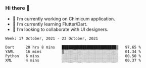 ### Hi there 👋

<!--
**devcat37/devcat37** is a ✨ _special_ ✨ repository because its `README.md` (this file) appears on your GitHub profile.-->


- 🔭 I’m currently working on Chimicum application.
- 🌱 I’m currently learning Flutter/Dart.
- 👯 I’m looking to collaborate with UI designers.
<!-- - 🤔 I’m looking for help with ... -->

<!--START_SECTION:waka-->
```text
Week: 17 October, 2021 - 23 October, 2021

Dart     20 hrs 8 mins   ████████████████████████▒   97.65 % 
YAML     16 mins         ▒░░░░░░░░░░░░░░░░░░░░░░░░   01.34 % 
Python   6 mins          ░░░░░░░░░░░░░░░░░░░░░░░░░   00.50 % 
XML      4 mins          ░░░░░░░░░░░░░░░░░░░░░░░░░   00.37 % 
```
<!--END_SECTION:waka-->
